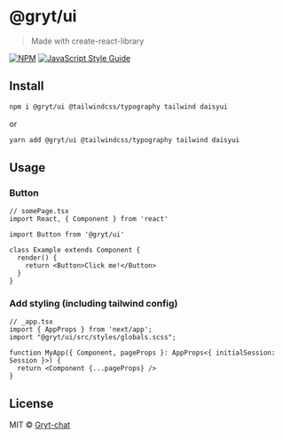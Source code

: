 # @gryt/ui

> Made with create-react-library

[![NPM](https://img.shields.io/npm/v/@gryt/ui.svg)](https://www.npmjs.com/package/@gryt/ui) [![JavaScript Style Guide](https://img.shields.io/badge/code_style-standard-brightgreen.svg)](https://standardjs.com)

## Install

```bash
npm i @gryt/ui @tailwindcss/typography tailwind daisyui
```
or
```bash
yarn add @gryt/ui @tailwindcss/typography tailwind daisyui
```

## Usage

### Button

```tsx
// somePage.tsx
import React, { Component } from 'react'

import Button from '@gryt/ui'

class Example extends Component {
  render() {
    return <Button>Click me!</Button>
  }
}
```

### Add styling (including tailwind config)

```tsx
// _app.tsx
import { AppProps } from 'next/app';
import "@gryt/ui/src/styles/globals.scss";

function MyApp({ Component, pageProps }: AppProps<{ initialSession: Session }>) {
  return <Component {...pageProps} />
}
```

## License

MIT © [Gryt-chat](https://github.com/Gryt-chat)
